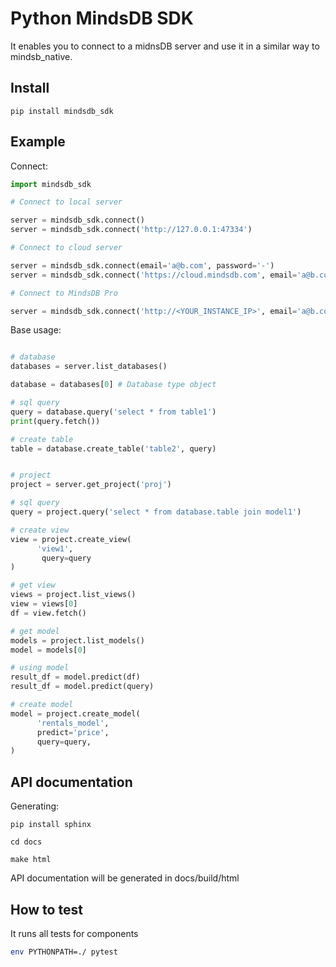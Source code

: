 # Python MindsDB SDK
It enables you to connect to a midnsDB server and use it in a similar way to mindsb_native.

## Install
```
pip install mindsdb_sdk
```

## Example 

Connect:
```python
import mindsdb_sdk

# Connect to local server 

server = mindsdb_sdk.connect()
server = mindsdb_sdk.connect('http://127.0.0.1:47334')

# Connect to cloud server

server = mindsdb_sdk.connect(email='a@b.com', password='-')
server = mindsdb_sdk.connect('https://cloud.mindsdb.com', email='a@b.com', password='-')

# Connect to MindsDB Pro

server = mindsdb_sdk.connect('http://<YOUR_INSTANCE_IP>', email='a@b.com', password='-', is_managed: True)

```

Base usage:
```python

# database
databases = server.list_databases()

database = databases[0] # Database type object

# sql query
query = database.query('select * from table1')
print(query.fetch())

# create table
table = database.create_table('table2', query)


# project
project = server.get_project('proj')

# sql query
query = project.query('select * from database.table join model1')

# create view
view = project.create_view(
      'view1',
       query=query
)

# get view
views = project.list_views()
view = views[0]
df = view.fetch()

# get model
models = project.list_models()
model = models[0]

# using model
result_df = model.predict(df)
result_df = model.predict(query)

# create model
model = project.create_model(
      'rentals_model',
      predict='price',
      query=query,
)

```

## API documentation

Generating:

```commandline
pip install sphinx

cd docs

make html
```

API documentation will be generated in docs/build/html

## How to test

It runs all tests for components 

```bash
env PYTHONPATH=./ pytest
```

